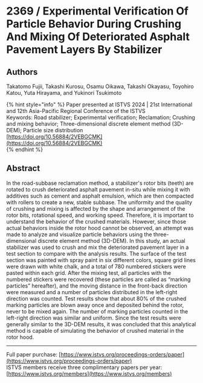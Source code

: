 # 2369 / Experimental Verification Of Particle Behavior During Crushing And Mixing Of Deteriorated Asphalt Pavement Layers By Stabilizer

## Authors
Takatomo Fujii, Takashi Kurosu, Osamu Oikawa, Takashi Okayasu, Toyohiro Katou, Yuta Hirayama, and Yukinori Tsukimoto

{% hint style="info" %}
Paper presented at ISTVS 2024 | 21st International and 12th Asia-Pacific Regional Conference of the ISTVS  
Keywords: Road stabilizer; Experimental verification; Reclamation; Crushing and mixing behavior; Three-dimensional discrete element method (3D-DEM); Particle size distribution  
[https://doi.org/10.56884/2VEBGCMK](https://doi.org/10.56884/2VEBGCMK)  
{% endhint %}

## Abstract
In the road-subbase reclamation method, a stabilizer's rotor bits (teeth) are rotated to crush deteriorated asphalt pavement in-situ while mixing it with additives such as cement and asphalt emulsion, which are then compacted with rollers to create a new, stable subbase. The uniformity and the quality of crushing and mixing is affected by the shape and arrangement of the rotor bits, rotational speed, and working speed. Therefore, it is important to understand the behavior of the crushed materials. However, since those actual behaviors inside the rotor hood cannot be observed, an attempt was made to analyze and visualize particle behaviors using the three-dimensional discrete element method (3D-DEM). In this study, an actual stabilizer was used to crush and mix the deteriorated pavement layer in a test section to compare with the analysis results. The surface of the test section was painted with spray paint in six different colors, square grid lines were drawn with white chalk, and a total of 780 numbered stickers were pasted within each grid. After the mixing test, all particles with the numbered stickers were recovered (these particles are called as “marking particles” hereafter), and the moving distance in the front-back direction were measured and a number of particles distributed in the left-right direction was counted. Test results show that about 80% of the crushed marking particles are blown away once and deposited behind the rotor, never to be mixed again. The number of marking particles counted in the left-right direction was similar and uniform. Since the test results were generally similar to the 3D-DEM results, it was concluded that this analytical method is capable of simulating the behavior of crushed material in the rotor hood.

-----  
Full paper purchase: [https://www.istvs.org/proceedings-orders/paper](https://www.istvs.org/proceedings-orders/paper)  
ISTVS members receive three complimentary papers per year: [https://www.istvs.org/members](https://www.istvs.org/members)